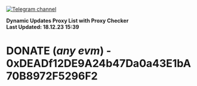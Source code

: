 [![Telegram channel](https://img.shields.io/endpoint?url=https://runkit.io/damiankrawczyk/telegram-badge/branches/master?url=https://t.me/n4z4v0d)](https://t.me/n4z4v0d) 

**Dynamic Updates Proxy List with Proxy Checker**  
**Last Updated: 18.12.23 15:39**

# DONATE (_any evm_) - 0xDEADf12DE9A24b47Da0a43E1bA70B8972F5296F2
